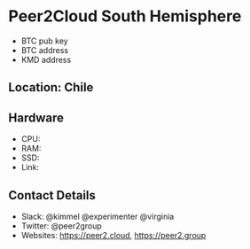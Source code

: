 # Peer2Cloud South Hemisphere

* BTC pub key ` `
* BTC address ` `
* KMD address ` `

## Location: Chile

## Hardware

* CPU: 
* RAM: 
* SSD: 
* Link: 

## Contact Details

* Slack: @kimmel @experimenter @virginia
* Twitter: @peer2group
* Websites: https://peer2.cloud, https://peer2.group

